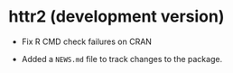 # httr2 (development version)

* Fix R CMD check failures on CRAN

* Added a `NEWS.md` file to track changes to the package.
